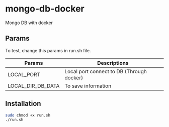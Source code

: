 # mongo-db-docker
Mongo DB with docker

## Params
To test, change this params in run.sh file.

| Params  | Descriptions |
| ------------- | ------------- |
| LOCAL_PORT | Local port connect to DB (Through docker)  |
| LOCAL_DIR_DB_DATA  | To save information  |
## Installation
```bash
sudo chmod +x run.sh
./run.sh
```